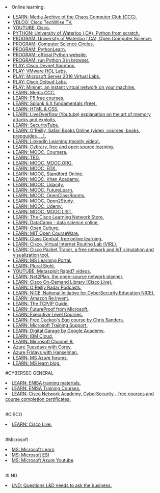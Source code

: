 <html>
  <body>
    
  <li>Online learning:</li>
	<ul>
		<li><a href="https://media.ccc.de/">LEARN: Media Archive of the Chaos Computer Club (CCC).</a></li>
		<li><a href="http://www.cisco.com/c/m/en_us/training-events/events-webinars/techwise-tv/listings.html">VBLOG: Cisco TechWise TV.</a></li>
		<li><a href="https://www.youtube.com/user/Cisco">YOUTUBE: Cisco.</a></li>
		<li><a href="https://open.cs.uwaterloo.ca/python-from-scratch/">PYTHON: University of Waterloo (.CA), Python from scratch.</a></li>
		<li><a href="https://open.cs.uwaterloo.ca/">PROGRAM: University of Waterloo (.CA), Open Computer Science.</a></li>
		<li><a href="http://cscircles.cemc.uwaterloo.ca/">PROGRAM: Computer Science Circles.</a></li>
		<li><a href="http://www.pythonlearn.com/">PROGRAM: PythonLearn.</a></li>
		<li><a href="https://www.python.org">PROGRAM: official Python website.</a></li>
		<li><a href="https://trinket.io/features/python3">PROGRAM: run Python 3 in browser.</a></li>
		<li><a href="https://devnetsandbox.cisco.com/">PLAY: Cisco Devnet Sandbox.</a></li>
		<li><a href="http://labs.hol.vmware.com">PLAY: VMware HOL Labs.</a></li>
		<li><a href="https://info.microsoft.com/WindowsServer2016VirtualLabs.html">PLAY: Microsoft Server 2016 Virtual Labs.</a></li>
		<li><a href="https://dcloud.cisco.com/">PLAY: Cisco Dcloud Labs.</a></li>
		<li><a href="http://mininet.org/">PLAY: Mininet, an instant virtual network on your machine.</a></li>
		<li><a href="https://media.ccc.de/">LEARN: Media CCC.</a></li>
  
<li><a href="https://f5.com/education/training/free-courses">LEARN: F5 free courses.</a></li>
		<li><a href="https://inter.viewcentral.com/Events/cust/search_results.aspx?cid=splunk&pid=1&lid=1&tstamp=1495219603528&event_id=713&postingForm=catalog.aspx">LEARN: Splunk 6.X fundamentals (free).</a></li>
		<li><a href="https://www.w3schools.com">LEARN: HTML & CSS.</a></li>
		<li><a href="https://www.youtube.com/channel/UClcE-kVhqyiHCcjYwcpfj9w">LEARN: LiveOverflow (Youtube) explanation on the art of memory attacks and exploits.</a></li>
		<li><a href="http://www.securitytube.net/">LEARN: SecurityTube.</a></li>
		<li><a href="https://www.safaribooksonline.com">LEARN: O'Reilly, Safari Books Online (video, courses, books, prepguides, ...).</a></li>
		<li><a href="https://www.linkedin.com/learning">LEARN: LinkedIn Learning (mostly video).</a></li>
		<li><a href="https://www.cybrary.it/">LEARN: Cybrary, free and open source learning.</a></li>
		<li><a href="https://www.coursera.org/">LEARN: MOOC, Coursera.</a></li>
		<li><a href="https://www.ted.com/">LEARN: TED.</a></li>
		<li><a href="http://mooc.org/">LEARN: MOOC, MOOC.ORG.</a></li>
		<li><a href="https://www.edx.org/">LEARN: MOOC, EDX.</a></li>
		<li><a href="http://online.stanford.edu/">LEARN: MOOC, Standford Online.</a></li>
		<li><a href="https://www.khanacademy.org/">LEARN: MOOC, Khan Academy.</a></li>
		<li><a href="https://www.udacity.com/">LEARN: MOOC, Udacity.</a></li>
		<li><a href="https://www.futurelearn.com/">LEARN: MOOC, FutureLearn.</a></li>
		<li><a href="https://openclassrooms.com/">LEARN: MOOC, OpenClassRooms.</a></li>
		<li><a href="https://www.open2study.com/">LEARN: MOOC, Open2Study.</a></li>
		<li><a href="https://www.udemy.com/">LEARN: MOOC, Udemy.</a></li>
		<li><a href="https://www.mooc-list.com/">LEARN: MOOC, MOOC LIST.</a></li>
		<li><a href="https://learningnetworkstore.cisco.com/">LEARN: The Cisco Learning Network Store.</a></li>
		<li><a href="https://www.datacamp.com/">LEARN: DataCamp - data science online.</a></li>
		<li><a href="http://www.openculture.com/">LEARN: Open Culture.</a></li>
		<li><a href="https://ocw.mit.edu/">LEARN: MIT Open CourseWare.</a></li>
		<li><a href="https://www.class-central.com/">LEARN: Class Central, free online learning.</a></li>
		<li><a href="https://learningnetworkstore.cisco.com/virtual-internet-routing-lab-virl/cisco-personal-edition-pe-20-nodes-virl-20">LEARN: Cisco, Virtual Internet Routing Lab (VIRL).</a></li>
		<li><a href="https://www.netacad.com/courses/packet-tracer-download/">LEARN: Cisco Packet Tracer, a free network and IoT simulation and visualization tool.</a></li>
		<li><a href="https://learningportal.microsoft.com/">LEARN: MS Learning Portal.</a></li>
		<li><a href="https://www.pluralsight.com">LEARN: Plural Sight.</a></li>
		<li><a href="https://www.youtube.com/channel/UCx4d2aRIfxfEUdS_5YIYKPg/videos">YOUTUBE: Metasploit Rapid7 videos.</a></li>
		<li><a href="http://net2plan.com">LEARN: Net2Plan, the open-source network planner.</A></li>
		<li><a href="https://www.ciscolive.com/global/on-demand-library/?#/">LEARN: Cisco On-Demand Library (Cisco Live).</a></li>
		<li><a href="https://soundcloud.com/oreilly-radar">LEARN: O'Reilly Radar Podcasts.</a></li>
		<li><a href="https://www.nist.gov/itl/applied-cybersecurity/nice">LEARN: NICE, National Initiative for CyberSecurity Education NICE).</a></li>
		<li><a href="https://reinvent.awsevents.com">LEARN: Amazon Re:Invent.</a></li>
		<li><a href="http://www.tcpipguide.com/free/index.htm">LEARN: The TCP/IP Guide.</a></li>
		<li><a href="https://future-proof.net/">LEARN: FutureProof from Microsoft.</a></li>
		<li><a href="https://coursalytics.com">LEARN: Executive Level Courses.</a></li>
		<li><a href="https://chrissanders.org/training/cuckoosegg/">LEARN: Free Cuckoo's Egg course by Chris Sanders.</a></li>
		<li><a href="https://trainingsupport.microsoft.com/en-us">LEARN: Microsoft Training Support.</a></li>
		<li><a href="https://learndigital.withgoogle.com/">LEARN: Digital Garage by Google Academy.</a></li>
		<li><a href="https://www.youtube.com/channel/UCKWaEZ-_VweaEx1j62do_vQ">LEARN: IBM Cloud.</a></li>
		<li><a href="https://channel9.msdn.com">LEARN: Microsoft Channel 9.</a></li>
		<li><a href="https://channel9.msdn.com/Shows/Tuesdays-With-Corey/">Azure Tuesdays with Corey.</a></li>
		<li><a href="https://channel9.msdn.com/Shows/Azure-Friday">Azure Fridays with Hanselman.</a></li>
		<li><a href="https://social.msdn.microsoft.com/Forums/en-US/home?category=windowsazureplatform">LEARN: MS Azure forums.</a></li>
		<li><a href="https://www.microsoft.com/en-us/learning/community-blog.aspx">LEARN: MS learn blog.</a></li>
	</ul>
    
    
#CYBERSEC GENERAL

<li><a href="https://www.enisa.europa.eu/topics/trainings-for-cybersecurity-specialists/online-training-material">LEARN: ENISA training materials.</a></li>
<li><a href="https://www.enisa.europa.eu/topics/trainings-for-cybersecurity-specialists/training-courses">LEARN: ENISA Training Courses.</a></li>
<li><a href="https://www.netacad.com/courses/cybersecurity">LEARN: Cisco Network Academy, CyberSecurity - free courses and course completion certificates.</a></li>
<br>

#CISCO
<li><a href="https://www.ciscolive.com/">LEARN: Cisco Live.</a></li>
<br>

#Microsoft
<br>
<li><a href="https://docs.microsoft.com/en-us/learn/">MS: Microsoft Learn</a></li>
<li><a href="https://esi.microsoft.com/">MS: Microsoft ESI</a></li>
<li><a href="https://www.youtube.com/user/windowsazure">MS: Microsoft Azure Youtube</a></li>
<br>

#LND
<br>
<li><a href="https://blog.fuseuniversal.com/design/questions-ld-need-to-ask-the-business">LND: Questions L&D needs to ask the business.</a></li>
</body>
</html>
